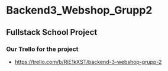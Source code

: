 # Backend3_Webshop_Grupp2
## Fullstack School Project

### Our Trello for the project
- https://trello.com/b/RiE1kXST/backend-3-webshop-grupp-2
